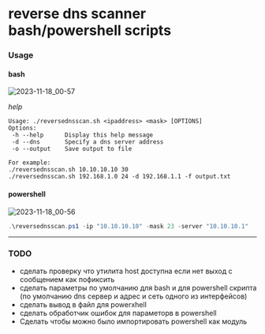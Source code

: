 # reverse dns scanner bash/powershell scripts
### Usage
#### bash
![2023-11-18_00-57](https://github.com/sergo2048/reversednsscaner/assets/40056618/b71b9aa2-a575-44ff-9319-9efbc11a9f6b)

*help*
```
Usage: ./reversednsscan.sh <ipaddress> <mask> [OPTIONS]
Options:
 -h --help      Display this help message
 -d --dns       Specify a dns server address
 -o --output    Save output to file

For example:
./reversednsscan.sh 10.10.10.10 30
./reversednsscan.sh 192.168.1.0 24 -d 192.168.1.1 -f output.txt
```

#### powershell
![2023-11-18_00-56](https://github.com/sergo2048/reversednsscaner/assets/40056618/aba7de06-37d9-4547-866d-e0ba31f20b15)

```powershell
.\reversednsscan.ps1 -ip "10.10.10.10" -mask 23 -server "10.10.10.1"
```

---
### TODO 
* сделать проверку что утилита host доступна если нет выход с сообщением как пофиксить 
* сделать параметры по умолчанию для bash и для powershell скрипта (по умолчанию dns сервер и адрес и сеть одного из интерфейсов)
* сделать вывод в файл для powerxhell
* сделать обработчик ошибок для параметорв в powershell
* Сделать чтобы можно было импортировать powershell как модуль 
